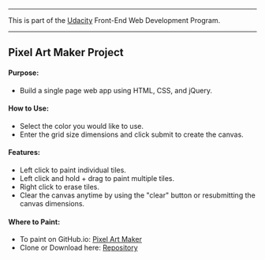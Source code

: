 ---
This is part of the [Udacity](https://www.udacity.com/course/front-end-web-developer-nanodegree--nd001) Front-End Web Development Program.


----------

<h2>Pixel Art Maker Project
<h4>Purpose:</h4>

 - Build a single page web app using HTML, CSS, and jQuery.


<h4>How to Use:</h4>

 - Select the color you would like to use.
 - Enter the grid size dimensions and click submit to create the canvas.

<h4>Features:</h4>

 - Left click to paint individual tiles.
 - Left click and hold + drag to paint multiple tiles.
 - Right click to erase tiles. 
 - Clear the canvas anytime by using the "clear" button or resubmitting the canvas dimensions.
 
 <h4>Where to Paint:</h4>
 
 - To paint on GitHub.io: [Pixel Art Maker](https://gabe-ng.github.io/Pixel-Art-Maker/)
 - Clone or Download here: [Repository](https://github.com/gabe-ng/fend-pixelartmaker)

